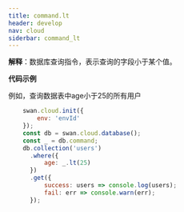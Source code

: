 ```yaml
---
title: command.lt
header: develop
nav: cloud
siderbar: command_lt
---
```

 

 

**解释**：数据库查询指令，表示查询的字段小于某个值。

**代码示例**

例如，查询数据表中age小于25的所有用户

```js
    swan.cloud.init({
        env: 'envId'
    });
    const db = swan.cloud.database();
    const _ = db.command;
    db.collection('users')
      .where({
          age: _.lt(25)
      })
      .get({
          success: users => console.log(users);
          fail: err => console.warn(err);
      });
```

